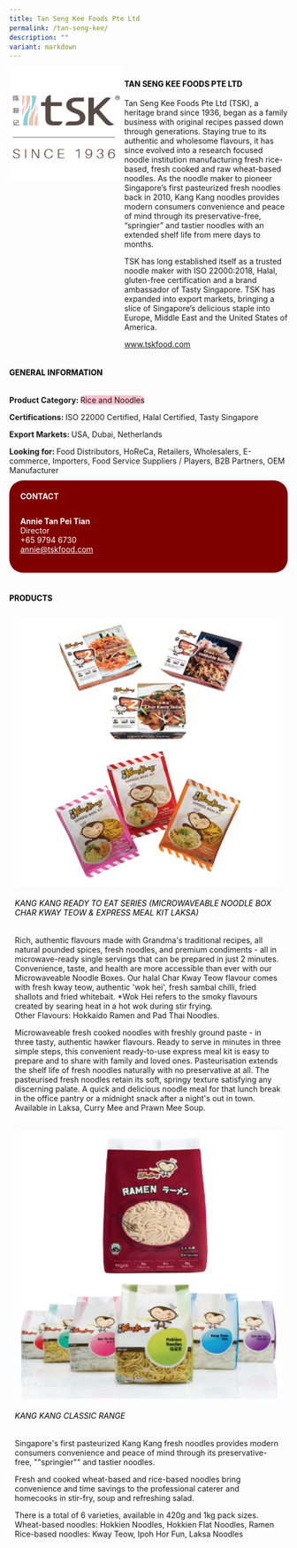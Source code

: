 ```yaml
---
title: Tan Seng Kee Foods Pte Ltd
permalink: /tan-seng-kee/
description: ""
variant: markdown
---
```

<div class="flex-paragraph">
	<div style="display: flex; flex-wrap: wrap;" class="flex-container">
		<div style="flex: 1 1 40%; display: block;" class="card sgds">
			<img src="/images/tan_seng_kee_logo.png">
		</div>
		<div style="flex: 1 1 58%; display: block; margin-left: 3px" class="card-sgds">
			<h4 style="text-transform: uppercase; color: black;"><b>Tan Seng Kee Foods Pte Ltd</b></h4>
			<p>Tan Seng Kee Foods Pte Ltd (TSK), a heritage brand since 1936, began as a family business with original recipes passed down through generations. Staying true to its authentic and wholesome flavours, it has since evolved into a research focused noodle institution manufacturing fresh rice-based, fresh cooked and raw wheat-based noodles. As the noodle maker to pioneer Singapore’s first pasteurized fresh noodles back in 2010, Kang Kang noodles provides modern consumers convenience and peace of mind through its preservative-free, “springier” and tastier noodles with an extended shelf life from mere days to months.</p>
			<p>TSK has long established itself as a trusted noodle maker with ISO 22000:2018, Halal, gluten-free certification and a brand ambassador of Tasty Singapore. TSK has expanded into export markets, bringing a slice of Singapore’s delicious staple into Europe, Middle East and the United States of America.</p>
			<p><a target="_blank" href="https://www.tskfood.com">www.tskfood.com</a></p>
		</div>
	</div>
</div>

<h4 style="text-transform: uppercase; color: black;">
	<b>General Information</b>
</h4>
<div style="display: flex; flex-wrap: wrap;" class="flex-container">
	<div style="flex: 1 1 65%; display: block; align-self: stretch" class="card sgds">
		<div class="flex-paragraph">
			<p>
				<b>Product Category: </b>
				<span style="background-color: pink; border-radius: 10px;">Rice and Noodles</span>
			</p>
			<p>
				<b>Certifications: </b>ISO 22000 Certified, Halal Certified, Tasty Singapore
			</p>
			<p>
				<b>Export Markets: </b>USA, Dubai, Netherlands
			</p>
			<p style="margin-bottom: 10px;">
				<b>Looking for: </b>Food Distributors, HoReCa, Retailers, Wholesalers, E-commerce, Importers, Food Service Suppliers / Players, B2B Partners, OEM Manufacturer
			</p>
		</div>
	</div>
	<div style="flex: 1 1 35%; padding: 10px; display: block; background-color: maroon; border-radius: 25px; align-self: center;" class="card sgds">
		<h4 style="color: white; margin-top: 10px; margin-left: 10px;">CONTACT</h4>
		<div class="flex-paragraph">
			<p style="padding: 10px; color: white;">
				<b>Annie Tan Pei Tian</b>
				<br>Director<br>+65 9794 6730<br>
				<a style="color: white;" href="mailto:annie@tskfood.com">annie@tskfood.com</a>
			</p>
		</div>
	</div>
</div>
<br>
<h4 style="text-transform: uppercase; color: black;">
	<b>Products</b>
</h4>
<div style="display: flex; flex-wrap: wrap;">
	<div style="flex: 1 1 47%; margin: 10px; display: block;" class="card sgds">
		<div style="display: block;" class="flex-image">
			<img src="/images/tan_seng_kee_product_01.jpg">
		</div>
		<div class="flex-paragraph">
			<h6 style="text-transform: uppercase; color: black;">Kang Kang Ready to Eat Series (Microwaveable Noodle Box Char Kway Teow &amp; Express Meal Kit Laksa)</h6>
			<p>Rich, authentic flavours made with Grandma's traditional recipes, all natural pounded spices, fresh noodles, and premium condiments - all in microwave-ready single servings that can be prepared in just 2 minutes. Convenience, taste, and health are more accessible than ever with our Microwaveable Noodle Boxes. Our halal Char Kway Teow flavour comes with fresh kway teow, authentic 'wok hei', fresh sambal chilli, fried shallots and fried whitebait. *Wok Hei refers to the smoky flavours created by searing heat in a hot wok during stir frying.<br>Other Flavours: Hokkaido Ramen and Pad Thai Noodles.</p>
			<p>Microwaveable fresh cooked noodles with freshly ground paste - in three tasty, authentic hawker flavours. Ready to serve in minutes in three simple steps, this convenient ready-to-use express meal kit is easy to prepare and to share with family and loved ones. Pasteurisation extends the shelf life of fresh noodles naturally with no preservative at all. The pasteurised fresh noodles retain its soft, springy texture satisfying any discerning palate. A quick and delicious noodle meal for that lunch break in the office pantry or a midnight snack after a night's out in town.<br>Available in Laksa, Curry Mee and Prawn Mee Soup.</p>
		</div>
	</div>
	<div style="flex: 1 1 47%; margin: 10px; display: block;" class="card sgds">
		<div style="display: block;" class="flex-image">
			<img src="/images/tan_seng_kee_product_02.jpg">
		</div>
		<div class="flex-paragraph">
			<h6 style="text-transform: uppercase; color: black;">Kang Kang Classic Range</h6>
			<p>Singapore's first pasteurized Kang Kang fresh noodles provides modern consumers convenience and peace of mind through its preservative-free, ""springier"" and tastier noodles.</p>
			<p>Fresh and cooked wheat-based and rice-based noodles bring convenience  and time savings to the professional caterer and homecooks in stir-fry, soup and refreshing salad.</p>
			<p>There is a total of 6 varieties, available in 420g and 1kg pack sizes.<br>Wheat-based noodles: Hokkien Noodles, Hokkien Flat Noodles, Ramen<br>Rice-based noodles: Kway Teow, Ipoh Hor Fun, Laksa Noodles</p>
		</div>
	</div>
</div>